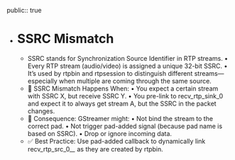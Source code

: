 public:: true

- # SSRC Mismatch
	- SSRC stands for Synchronization Source Identifier in RTP streams.
	  •	Every RTP stream (audio/video) is assigned a unique 32-bit SSRC.
	  •	It’s used by rtpbin and rtpsession to distinguish different streams—especially when multiple are coming through the same source.
	- 🔺 SSRC Mismatch Happens When:
	  •	You expect a certain stream with SSRC X, but receive SSRC Y.
	  •	You pre-link to recv_rtp_sink_0 and expect it to always get stream A, but the SSRC in the packet changes.
	- 📌 Consequence:
	  GStreamer might:
	  •	Not bind the stream to the correct pad.
	  •	Not trigger pad-added signal (because pad name is based on SSRC).
	  •	Drop or ignore incoming data.
	- ✅ Best Practice: Use pad-added callback to dynamically link recv_rtp_src_0_*_* as they are created by rtpbin.